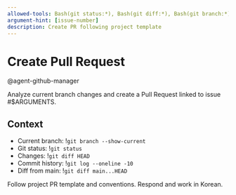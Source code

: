 ```yaml
---
allowed-tools: Bash(git status:*), Bash(git diff:*), Bash(git branch:*), Bash(git log:*), Bash(gh pr create:*)
argument-hint: [issue-number]
description: Create PR following project template
---
```


# Create Pull Request

@agent-github-manager

Analyze current branch changes and create a Pull Request linked to issue #$ARGUMENTS.

## Context

- Current branch: !`git branch --show-current`
- Git status: !`git status`
- Changes: !`git diff HEAD`
- Commit history: !`git log --oneline -10`
- Diff from main: !`git diff main...HEAD`

Follow project PR template and conventions. Respond and work in Korean.